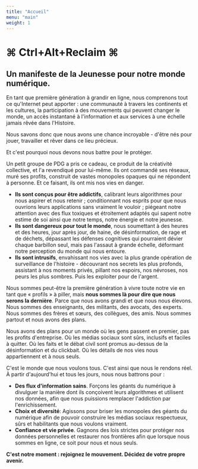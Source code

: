 ```yaml
---
title: "Accueil"
menu: "main"
weight: 1
---
```


# ⌘ Ctrl+Alt+Reclaim ⌘
## Un manifeste de la Jeunesse pour notre monde numérique.


En tant que première génération à grandir en ligne, nous comprenons tout ce qu'Internet peut apporter : une communauté à travers les continents et les cultures, la participation à des mouvements qui peuvent changer le monde, un accès instantané à l'information et aux services à une échelle jamais rêvée dans l'Histoire.

Nous savons donc que nous avons une chance incroyable - d'être nés pour jouer, travailler et rêver dans ce lieu précieux.

Et c'est pourquoi nous devons nous battre pour le protéger.

Un petit groupe de PDG a pris ce cadeau, ce produit de la créativité collective, et l'a revendiqué pour lui-même. Ils ont commandé ses réseaux, muré ses profits, construit de vastes monopoles opaques qui ne répondent à personne. Et ce faisant, ils ont mis nos vies en danger.

- **Ils sont conçus pour être addictifs**, calibrant leurs algorithmes pour nous aspirer et nous retenir ; conditionnant nos esprits pour que nous ouvrions leurs applications sans vraiment le vouloir ; piégeant notre attention avec des flux toxiques et étroitement adaptés qui sapent notre estime de soi ainsi que notre temps, notre énergie et notre jeunesse.
- **Ils sont dangereux pour tout le monde**, nous soumettant à des heures et des heures, jour après jour, de haine, de désinformation, de rage et de déchets, dépassant les défenses cognitives qui pourraient dévier chaque barbillon seul, mais pas l'assaut à grande échelle, déformant notre perception du monde qui nous entoure.
- **Ils sont intrusifs**, envahissant nos vies avec la plus grande opération de surveillance de l'histoire - découvrant nos secrets les plus profonds, assistant à nos moments privés, pillant nos espoirs, nos névroses, nos peurs les plus sombres. Puis les exploiter pour de l'argent.

Nous sommes peut-être la première génération à vivre toute notre vie en tant que « profils » à piller, mais **nous sommes là pour dire que nous serons la dernière**. Parce que nous avons grandi et que nous nous élevons. Nous sommes des enseignants, des militants, des avocats, des experts. Nous sommes des frères et sœurs, des collègues, des amis. Nous sommes partout et nous avons des plans.

Nous avons des plans pour un monde où les gens passent en premier, pas les profits d'entreprise. Où les médias sociaux sont sûrs, inclusifs et faciles à quitter. Où les faits et le débat civil sont promus au-dessus de la désinformation et du clickbait. Où les détails de nos vies nous appartiennent et à nous seuls.

C'est le monde que nous voulons tous. C'est ainsi que nous le rendons réel. À partir d'aujourd'hui et tous les jours, nous nous battrons pour :

- **Des flux d'information sains**. Forçons les géants du numérique à divulguer la manière dont ils conçoivent leurs algorithmes et utilisent nos données, afin que nous puissions remplacer l'addiction par l'enrichissement.
- **Choix et diversité**: Agissons pour briser les monopoles des géants du numérique afin de pouvoir construire les médias sociaux respectueux, sûrs et habilitants que nous voulons vraiment.
- **Confiance et vie privée**. Gagnons des lois strictes pour protéger nos données personnelles et restaurer nos frontières afin que lorsque nous sommes en ligne, ce soit pour nous et nous seuls.

**C'est notre moment : rejoignez le mouvement. Décidez de votre propre avenir.**
